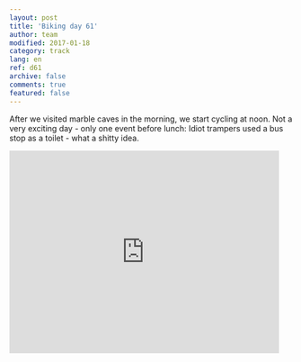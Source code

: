 ```yaml
---   
layout: post 
title: 'Biking day 61'  
author: team 
modified: 2017-01-18
category: track 
lang: en 
ref: d61
archive: false 
comments: true 
featured: false 
--- 
```


 After we visited marble caves in the morning, we start cycling at noon. Not a very exciting day - only one event before lunch: Idiot trampers used a bus stop as a toilet - what a shitty idea.                                                                                                                                                                                              

<iframe width='480' height='360' src='http://track-kit.net/maps_s3/?v=embed&track=235118.gpx' frameborder='0' allowfullscreen></iframe>
